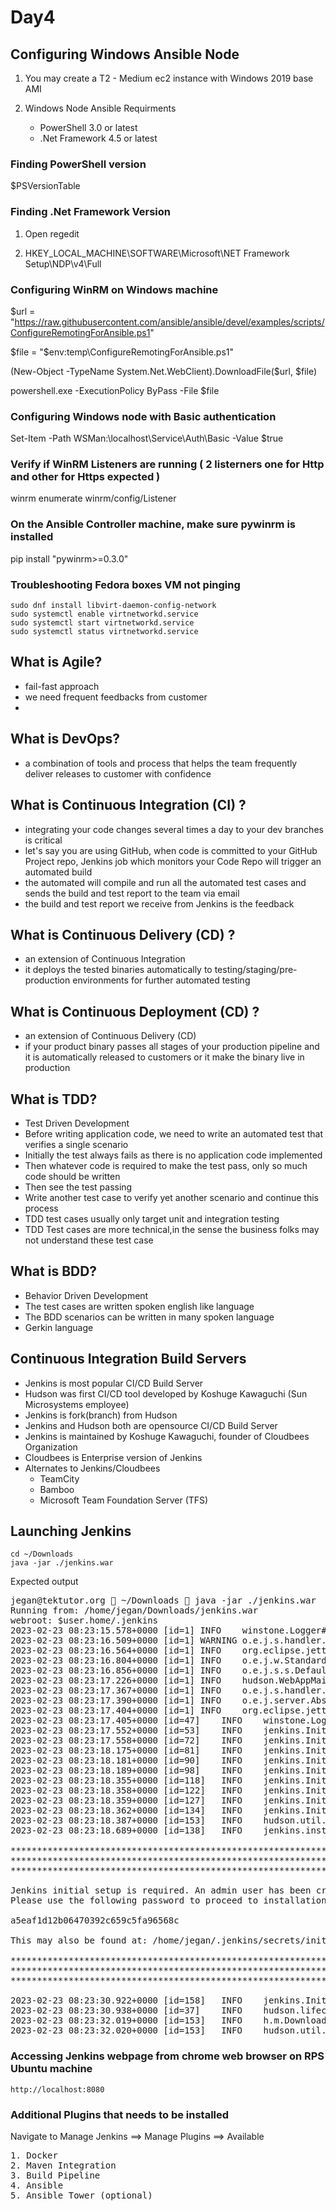 # Day4

## Configuring Windows Ansible Node

1. You may create a T2 - Medium ec2 instance with Windows 2019 base AMI

2. Windows Node Ansible Requirments	
     - PowerShell 3.0 or latest
     - .Net Framework 4.5 or latest

### Finding PowerShell version

$PSVersionTable

### Finding .Net Framework Version

1. Open regedit

2. HKEY_LOCAL_MACHINE\SOFTWARE\Microsoft\NET Framework Setup\NDP\v4\Full

### Configuring WinRM on Windows machine

$url = "https://raw.githubusercontent.com/ansible/ansible/devel/examples/scripts/ConfigureRemotingForAnsible.ps1"

$file = "$env:temp\ConfigureRemotingForAnsible.ps1"

(New-Object -TypeName System.Net.WebClient).DownloadFile($url, $file)

powershell.exe -ExecutionPolicy ByPass -File $file

### Configuring Windows node with Basic authentication

Set-Item -Path WSMan:\localhost\Service\Auth\Basic -Value $true

### Verify if WinRM Listeners are running ( 2 listerners one for Http and other for Https expected )

winrm enumerate winrm/config/Listener

### On the Ansible Controller machine, make sure pywinrm is installed
pip install "pywinrm>=0.3.0"

### Troubleshooting Fedora boxes VM not pinging
```
sudo dnf install libvirt-daemon-config-network
sudo systemctl enable virtnetworkd.service
sudo systemctl start virtnetworkd.service
sudo systemctl status virtnetworkd.service
```

## What is Agile?
- fail-fast approach
- we need frequent feedbacks from customer
- 

## What is DevOps?
- a combination of tools and process that helps the team frequently deliver releases to customer with confidence

## What is Continuous Integration (CI) ?
- integrating your code changes several times a day to your dev branches is critical
- let's say you are using GitHub, when code is committed to your GitHub Project repo, Jenkins job which monitors your Code Repo will trigger an automated build
- the automated will compile and run all the automated test cases and sends the build and test report to the team via email
- the build and test report we receive from Jenkins is the feedback

## What is Continuous Delivery (CD) ?
- an extension of Continuous Integration
- it deploys the tested binaries automatically to testing/staging/pre-production environments for further automated testing

## What is Continuous Deployment (CD) ?
- an extension of Continuous Delivery (CD)
- if your product binary passes all stages of your production pipeline and it is automatically released to customers or it make the binary live in production

## What is TDD?
- Test Driven Development
- Before writing application code, we need to write an automated test that verifies a single scenario
- Initially the test always fails as there is no application code implemented
- Then whatever code is required to make the test pass, only so much code should be written
- Then see the test passing
- Write another test case to verify yet another scenario and continue this process
- TDD test cases usually only target unit and integration testing
- TDD Test cases are more technical,in the sense the business folks may not understand these test case 

## What is BDD?
- Behavior Driven Development
- The test cases are written spoken english like language
- The BDD scenarios can be written in many spoken language
- Gerkin language

## Continuous Integration Build Servers
- Jenkins is most popular CI/CD Build Server
- Hudson was first CI/CD tool developed by Koshuge Kawaguchi (Sun Microsystems employee)
- Jenkins is fork(branch) from Hudson
- Jenkins and Hudson both are opensource CI/CD Build Server
- Jenkins is maintained by Koshuge Kawaguchi, founder of Cloudbees Organization
- Cloudbees is Enterprise version of Jenkins
- Alternates to Jenkins/Cloudbees
  - TeamCity
  - Bamboo
  - Microsoft Team Foundation Server (TFS)
 
## Launching Jenkins
```
cd ~/Downloads
java -jar ./jenkins.war
```
Expected output
<pre>
jegan@tektutor.org  ~/Downloads  java -jar ./jenkins.war 
Running from: /home/jegan/Downloads/jenkins.war
webroot: $user.home/.jenkins
2023-02-23 08:23:15.578+0000 [id=1]	INFO	winstone.Logger#logInternal: Beginning extraction from war file
2023-02-23 08:23:16.509+0000 [id=1]	WARNING	o.e.j.s.handler.ContextHandler#setContextPath: Empty contextPath
2023-02-23 08:23:16.564+0000 [id=1]	INFO	org.eclipse.jetty.server.Server#doStart: jetty-10.0.12; built: 2022-09-14T01:54:40.076Z; git: 408d0139887e27a57b54ed52e2d92a36731a7e88; jvm 17.0.6+10
2023-02-23 08:23:16.804+0000 [id=1]	INFO	o.e.j.w.StandardDescriptorProcessor#visitServlet: NO JSP Support for /, did not find org.eclipse.jetty.jsp.JettyJspServlet
2023-02-23 08:23:16.856+0000 [id=1]	INFO	o.e.j.s.s.DefaultSessionIdManager#doStart: Session workerName=node0
2023-02-23 08:23:17.226+0000 [id=1]	INFO	hudson.WebAppMain#contextInitialized: Jenkins home directory: /home/jegan/.jenkins found at: $user.home/.jenkins
2023-02-23 08:23:17.367+0000 [id=1]	INFO	o.e.j.s.handler.ContextHandler#doStart: Started w.@73ad4ecc{Jenkins v2.375.3,/,file:///home/jegan/.jenkins/war/,AVAILABLE}{/home/jegan/.jenkins/war}
2023-02-23 08:23:17.390+0000 [id=1]	INFO	o.e.j.server.AbstractConnector#doStart: Started ServerConnector@1d483de4{HTTP/1.1, (http/1.1)}{0.0.0.0:8080}
2023-02-23 08:23:17.404+0000 [id=1]	INFO	org.eclipse.jetty.server.Server#doStart: Started Server@48d61b48{STARTING}[10.0.12,sto=0] @2222ms
2023-02-23 08:23:17.405+0000 [id=47]	INFO	winstone.Logger#logInternal: Winstone Servlet Engine running: controlPort=disabled
2023-02-23 08:23:17.552+0000 [id=53]	INFO	jenkins.InitReactorRunner$1#onAttained: Started initialization
2023-02-23 08:23:17.558+0000 [id=72]	INFO	jenkins.InitReactorRunner$1#onAttained: Listed all plugins
2023-02-23 08:23:18.175+0000 [id=81]	INFO	jenkins.InitReactorRunner$1#onAttained: Prepared all plugins
2023-02-23 08:23:18.181+0000 [id=90]	INFO	jenkins.InitReactorRunner$1#onAttained: Started all plugins
2023-02-23 08:23:18.189+0000 [id=98]	INFO	jenkins.InitReactorRunner$1#onAttained: Augmented all extensions
2023-02-23 08:23:18.355+0000 [id=118]	INFO	jenkins.InitReactorRunner$1#onAttained: System config loaded
2023-02-23 08:23:18.358+0000 [id=122]	INFO	jenkins.InitReactorRunner$1#onAttained: System config adapted
2023-02-23 08:23:18.359+0000 [id=127]	INFO	jenkins.InitReactorRunner$1#onAttained: Loaded all jobs
2023-02-23 08:23:18.362+0000 [id=134]	INFO	jenkins.InitReactorRunner$1#onAttained: Configuration for all jobs updated
2023-02-23 08:23:18.387+0000 [id=153]	INFO	hudson.util.Retrier#start: Attempt #1 to do the action check updates server
2023-02-23 08:23:18.689+0000 [id=138]	INFO	jenkins.install.SetupWizard#init: 

*************************************************************
*************************************************************
*************************************************************

Jenkins initial setup is required. An admin user has been created and a password generated.
Please use the following password to proceed to installation:

a5eaf1d12b06470392c659c5fa96568c

This may also be found at: /home/jegan/.jenkins/secrets/initialAdminPassword

*************************************************************
*************************************************************
*************************************************************

2023-02-23 08:23:30.922+0000 [id=158]	INFO	jenkins.InitReactorRunner$1#onAttained: Completed initialization
2023-02-23 08:23:30.938+0000 [id=37]	INFO	hudson.lifecycle.Lifecycle#onReady: <b>Jenkins is fully up and running</b>
2023-02-23 08:23:32.019+0000 [id=153]	INFO	h.m.DownloadService$Downloadable#load: Obtained the updated data file for hudson.tasks.Maven.MavenInstaller
2023-02-23 08:23:32.020+0000 [id=153]	INFO	hudson.util.Retrier#start: Performed the action check updates server successfully at the attempt #1
</pre>

 ### Accessing Jenkins webpage from chrome web browser on RPS Ubuntu machine
 ```
 http://localhost:8080
 ```


### Additional Plugins that needs to be installed
Navigate to Manage Jenkins ==> Manage Plugins ==> Available 

<pre>
1. Docker
2. Maven Integration
3. Build Pipeline
4. Ansible
5. Ansible Tower (optional)
</pre>
